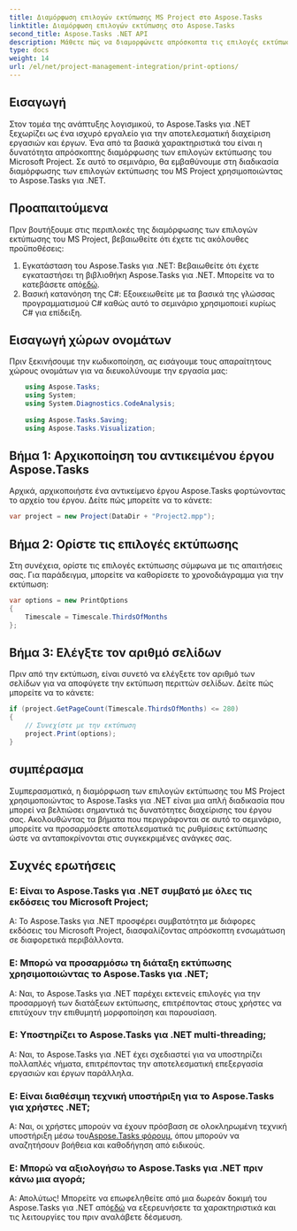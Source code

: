 ```yaml
---
title: Διαμόρφωση επιλογών εκτύπωσης MS Project στο Aspose.Tasks
linktitle: Διαμόρφωση επιλογών εκτύπωσης στο Aspose.Tasks
second_title: Aspose.Tasks .NET API
description: Μάθετε πώς να διαμορφώνετε απρόσκοπτα τις επιλογές εκτύπωσης του MS Project χρησιμοποιώντας το Aspose.Tasks για .NET. Βελτιώστε τις δυνατότητες διαχείρισης του έργου σας.
type: docs
weight: 14
url: /el/net/project-management-integration/print-options/
---
```

## Εισαγωγή
Στον τομέα της ανάπτυξης λογισμικού, το Aspose.Tasks για .NET ξεχωρίζει ως ένα ισχυρό εργαλείο για την αποτελεσματική διαχείριση εργασιών και έργων. Ένα από τα βασικά χαρακτηριστικά του είναι η δυνατότητα απρόσκοπτης διαμόρφωσης των επιλογών εκτύπωσης του Microsoft Project. Σε αυτό το σεμινάριο, θα εμβαθύνουμε στη διαδικασία διαμόρφωσης των επιλογών εκτύπωσης του MS Project χρησιμοποιώντας το Aspose.Tasks για .NET.
## Προαπαιτούμενα
Πριν βουτήξουμε στις περιπλοκές της διαμόρφωσης των επιλογών εκτύπωσης του MS Project, βεβαιωθείτε ότι έχετε τις ακόλουθες προϋποθέσεις:
1. Εγκατάσταση του Aspose.Tasks για .NET: Βεβαιωθείτε ότι έχετε εγκαταστήσει τη βιβλιοθήκη Aspose.Tasks για .NET. Μπορείτε να το κατεβάσετε από[εδώ](https://releases.aspose.com/tasks/net/).
2. Βασική κατανόηση της C#: Εξοικειωθείτε με τα βασικά της γλώσσας προγραμματισμού C# καθώς αυτό το σεμινάριο χρησιμοποιεί κυρίως C# για επίδειξη.

## Εισαγωγή χώρων ονομάτων
Πριν ξεκινήσουμε την κωδικοποίηση, ας εισάγουμε τους απαραίτητους χώρους ονομάτων για να διευκολύνουμε την εργασία μας:
```csharp
    using Aspose.Tasks;
    using System;
    using System.Diagnostics.CodeAnalysis;
    
    using Aspose.Tasks.Saving;
    using Aspose.Tasks.Visualization;
```

## Βήμα 1: Αρχικοποίηση του αντικειμένου έργου Aspose.Tasks
Αρχικά, αρχικοποιήστε ένα αντικείμενο έργου Aspose.Tasks φορτώνοντας το αρχείο του έργου. Δείτε πώς μπορείτε να το κάνετε:
```csharp
var project = new Project(DataDir + "Project2.mpp");
```
## Βήμα 2: Ορίστε τις επιλογές εκτύπωσης
Στη συνέχεια, ορίστε τις επιλογές εκτύπωσης σύμφωνα με τις απαιτήσεις σας. Για παράδειγμα, μπορείτε να καθορίσετε το χρονοδιάγραμμα για την εκτύπωση:
```csharp
var options = new PrintOptions
{
    Timescale = Timescale.ThirdsOfMonths
};
```
## Βήμα 3: Ελέγξτε τον αριθμό σελίδων
Πριν από την εκτύπωση, είναι συνετό να ελέγξετε τον αριθμό των σελίδων για να αποφύγετε την εκτύπωση περιττών σελίδων. Δείτε πώς μπορείτε να το κάνετε:
```csharp
if (project.GetPageCount(Timescale.ThirdsOfMonths) <= 280)
{
    // Συνεχίστε με την εκτύπωση
    project.Print(options);
}
```

## συμπέρασμα
Συμπερασματικά, η διαμόρφωση των επιλογών εκτύπωσης του MS Project χρησιμοποιώντας το Aspose.Tasks για .NET είναι μια απλή διαδικασία που μπορεί να βελτιώσει σημαντικά τις δυνατότητες διαχείρισης του έργου σας. Ακολουθώντας τα βήματα που περιγράφονται σε αυτό το σεμινάριο, μπορείτε να προσαρμόσετε αποτελεσματικά τις ρυθμίσεις εκτύπωσης ώστε να ανταποκρίνονται στις συγκεκριμένες ανάγκες σας.
## Συχνές ερωτήσεις
### Ε: Είναι το Aspose.Tasks για .NET συμβατό με όλες τις εκδόσεις του Microsoft Project;
Α: Το Aspose.Tasks για .NET προσφέρει συμβατότητα με διάφορες εκδόσεις του Microsoft Project, διασφαλίζοντας απρόσκοπτη ενσωμάτωση σε διαφορετικά περιβάλλοντα.
### Ε: Μπορώ να προσαρμόσω τη διάταξη εκτύπωσης χρησιμοποιώντας το Aspose.Tasks για .NET;
Α: Ναι, το Aspose.Tasks για .NET παρέχει εκτενείς επιλογές για την προσαρμογή των διατάξεων εκτύπωσης, επιτρέποντας στους χρήστες να επιτύχουν την επιθυμητή μορφοποίηση και παρουσίαση.
### Ε: Υποστηρίζει το Aspose.Tasks για .NET multi-threading;
Α: Ναι, το Aspose.Tasks για .NET έχει σχεδιαστεί για να υποστηρίζει πολλαπλές νήματα, επιτρέποντας την αποτελεσματική επεξεργασία εργασιών και έργων παράλληλα.
### Ε: Είναι διαθέσιμη τεχνική υποστήριξη για το Aspose.Tasks για χρήστες .NET;
 Α: Ναι, οι χρήστες μπορούν να έχουν πρόσβαση σε ολοκληρωμένη τεχνική υποστήριξη μέσω του[Aspose.Tasks φόρουμ](https://forum.aspose.com/c/tasks/15), όπου μπορούν να αναζητήσουν βοήθεια και καθοδήγηση από ειδικούς.
### Ε: Μπορώ να αξιολογήσω το Aspose.Tasks για .NET πριν κάνω μια αγορά;
 Α: Απολύτως! Μπορείτε να επωφεληθείτε από μια δωρεάν δοκιμή του Aspose.Tasks για .NET από[εδώ](https://releases.aspose.com/) να εξερευνήσετε τα χαρακτηριστικά και τις λειτουργίες του πριν αναλάβετε δέσμευση.